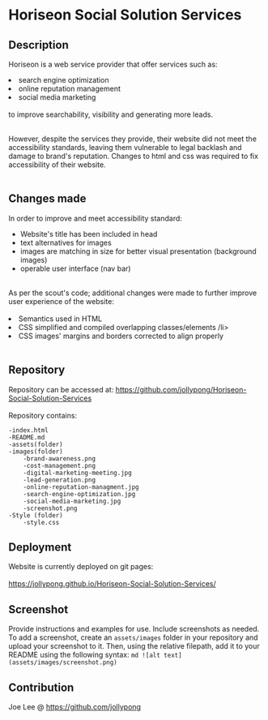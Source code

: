 # Horiseon Social Solution Services
 
## Description
Horiseon is a web service provider that offer services such as:
 <li>search engine optimization </li>
 <li>online reputation management </li>
 <li>social media marketing</li><br>
to improve searchability, visibility and generating more leads.
 <br><br>
 
However, despite the services they provide, their website did not meet the accessibility standards, leaving them vulnerable to legal backlash and damage to brand's reputation. Changes to html and css was required to fix accessibility of their website. 
<br><br>

## Changes made 
In order to improve and meet accessibility standard:
- Website's title has been included in head
- text alternatives for images 
- images are matching in size for better visual presentation (background images)
- operable user interface (nav bar)
<br>
As per the scout's code; additional changes were made to further improve user experience of the website: <br><br>
<li> Semantics used in HTML </li>
<li> CSS simplified and compiled overlapping classes/elements /li>
<li> CSS images' margins and borders corrected to align properly </li>
<br>

## Repository
Repository can be accessed at: https://github.com/jollypong/Horiseon-Social-Solution-Services <br><br>
Repository contains: 

	-index.html
	-README.md
	-assets(folder)
  	-images(folder)
		-brand-awareness.png
		-cost-management.png
		-digital-marketing-meeting.jpg
		-lead-generation.png
		-online-reputation-managment.jpg
		-search-engine-optimization.jpg
		-social-media-marketing.jpg
		-screenshot.png
	-Style (folder)
		-style.css

## Deployment
Website is currently deployed on git pages: <br><br>
https://jollypong.github.io/Horiseon-Social-Solution-Services/ 

## Screenshot
Provide instructions and examples for use. Include screenshots as needed.
To add a screenshot, create an `assets/images` folder in your repository and upload your screenshot to it. Then, using the relative filepath, add it to your README using the following syntax:
    ```md
    ![alt text](assets/images/screenshot.png)
    ```
## Contribution
Joe Lee @ https://github.com/jollypong
